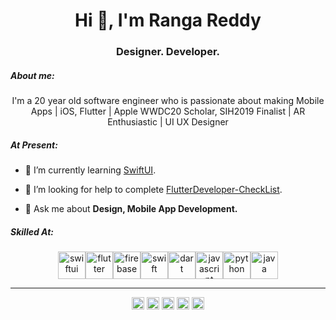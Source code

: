 <h1 align="center">Hi 👋, I'm Ranga Reddy</h1>
<h3 align="center">Designer. Developer.</h3>

##### About me:
<p align="center">I'm a 20 year old software engineer who is passionate about making Mobile Apps | iOS, Flutter | Apple WWDC20 Scholar, SIH2019 Finalist | AR Enthusiastic | UI UX Designer</p>

##### At Present:

- 🌱 I’m currently learning [SwiftUI](https://developer.apple.com/xcode/swiftui/).

- 👯 I’m looking for help to complete [FlutterDeveloper-CheckList](https://github.com/irangareddy/FlutterDeveloper-CheckList). 

- 💬 Ask me about **Design, Mobile App Development.**

##### Skilled At:

<p align="center"><a ><img align="center" src="https://img.icons8.com/color/240/000000/swiftui.png" alt="swiftui" height="44" width="44" /></a><a ><img align="center" src="https://img.icons8.com/color/240/000000/flutter.png" alt="flutter" height="44" width="44" /></a><a ><img align="center" src="https://img.icons8.com/color/240/000000/firebase.png" alt="firebase" height="44" width="44" /></a><a ><img align="center" src="https://img.icons8.com/color/240/000000/swift.png" alt="swift" height="44" width="44" /></a><a ><img align="center" src="https://encrypted-tbn0.gstatic.com/images?q=tbn%3AANd9GcQ7Ul3OpWs37dr2Msc7D2zLaWyqIcYWbG3Wzg&usqp=CAU" alt="dart" height="44" width="44" /></a><a ><img align="center" src="https://img.icons8.com/color/240/000000/javascript.png" alt="javascript" height="44" width="44" /></a><a ><img align="center" src="https://img.icons8.com/color/240/000000/python.png" alt="python" height="44" width="44" /></a><a ><img align="center" src="https://img.icons8.com/color/240/000000/java-coffee-cup-logo.png" alt="java" height="44" width="44" /></a>
</p>


<!-- - 📫 How to reach me **hello@irangareddy.com** -->

***

<p align="center">
<a href="https://dev.to/irangareddy" target="blank"><img align="center" src="https://cdn.jsdelivr.net/npm/simple-icons@3.0.1/icons/dev-dot-to.svg" alt="irangareddy" height="20" width="20" /></a>
<a href="https://twitter.com/irangareddy" target="blank"><img align="center" src="https://cdn.jsdelivr.net/npm/simple-icons@3.0.1/icons/twitter.svg" alt="kingokings" height="20" width="20" /></a>
<a href="https://linkedin.com/in/irangareddy" target="blank"><img align="center" src="https://cdn.jsdelivr.net/npm/simple-icons@3.0.1/icons/linkedin.svg" alt="irangareddy" height="20" width="20" /></a>
<!-- <a href="https://fb.com/irangareddy" target="blank"><img align="center" src="https://cdn.jsdelivr.net/npm/simple-icons@3.0.1/icons/facebook.svg" alt="irangareddy" height="20" width="20" /></a> -->
<a href="https://instagram.com/irangareddy" target="blank"><img align="center" src="https://cdn.jsdelivr.net/npm/simple-icons@3.0.1/icons/instagram.svg" alt="irangareddy" height="20" width="20" /></a>
<a href="https://dribbble.com/irangareddy" target="blank"><img align="center" src="https://image.flaticon.com/icons/png/512/87/87400.png" alt="irangareddy" height="20" width="20" /></a>
</p>








<!--
**irangareddy/irangareddy** is a ✨ _special_ ✨ repository because its `README.md` (this file) appears on your GitHub profile.

Here are some ideas to get you started:


- 🔭 I’m currently working on  
-->
